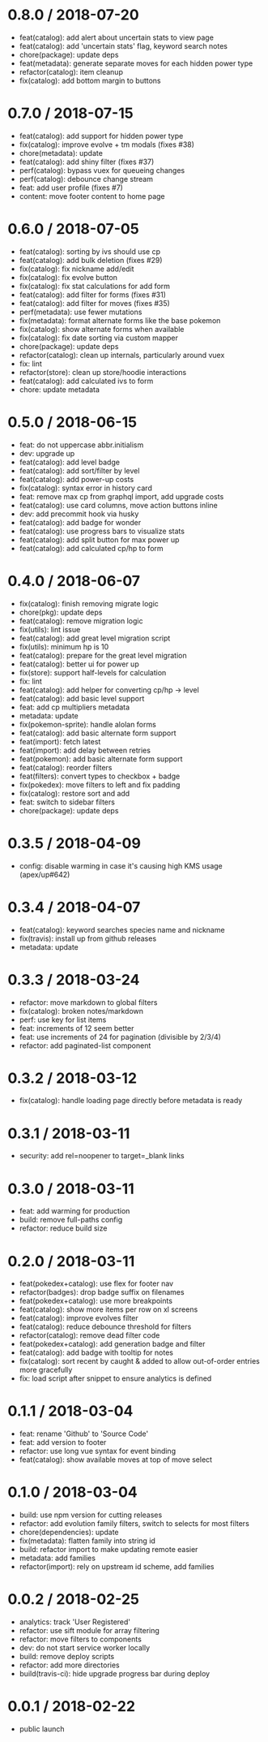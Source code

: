 
0.8.0 / 2018-07-20
==================

  * feat(catalog): add alert about uncertain stats to view page
  * feat(catalog): add 'uncertain stats' flag, keyword search notes
  * chore(package): update deps
  * feat(metadata): generate separate moves for each hidden power type
  * refactor(catalog): item cleanup
  * fix(catalog): add bottom margin to buttons

0.7.0 / 2018-07-15
==================

  * feat(catalog): add support for hidden power type
  * fix(catalog): improve evolve + tm modals (fixes #38)
  * chore(metadata): update
  * feat(catalog): add shiny filter (fixes #37)
  * perf(catalog): bypass vuex for queueing changes
  * perf(catalog): debounce change stream
  * feat: add user profile (fixes #7)
  * content: move footer content to home page

0.6.0 / 2018-07-05
==================

  * feat(catalog): sorting by ivs should use cp
  * feat(catalog): add bulk deletion (fixes #29)
  * fix(catalog): fix nickname add/edit
  * fix(catalog): fix evolve button
  * fix(catalog): fix stat calculations for add form
  * feat(catalog): add filter for forms (fixes #31)
  * feat(catalog): add filter for moves (fixes #35)
  * perf(metadata): use fewer mutations
  * fix(metadata): format alternate forms like the base pokemon
  * fix(catalog): show alternate forms when available
  * fix(catalog): fix date sorting via custom mapper
  * chore(package): update deps
  * refactor(catalog): clean up internals, particularly around vuex
  * fix: lint
  * refactor(store): clean up store/hoodie interactions
  * feat(catalog): add calculated ivs to form
  * chore: update metadata

0.5.0 / 2018-06-15
==================

  * feat: do not uppercase abbr.initialism
  * dev: upgrade up
  * feat(catalog): add level badge
  * feat(catalog): add sort/filter by level
  * feat(catalog): add power-up costs
  * fix(catalog): syntax error in history card
  * feat: remove max cp from graphql import, add upgrade costs
  * feat(catalog): use card columns, move action buttons inline
  * dev: add precommit hook via husky
  * feat(catalog): add badge for wonder
  * feat(catalog): use progress bars to visualize stats
  * feat(catalog): add split button for max power up
  * feat(catalog): add calculated cp/hp to form

0.4.0 / 2018-06-07
==================

  * fix(catalog): finish removing migrate logic
  * chore(pkg): update deps
  * feat(catalog): remove migration logic
  * fix(utils): lint issue
  * feat(catalog): add great level migration script
  * fix(utils): minimum hp is 10
  * feat(catalog): prepare for the great level migration
  * feat(catalog): better ui for power up
  * fix(store): support half-levels for calculation
  * fix: lint
  * feat(catalog): add helper for converting cp/hp -> level
  * feat(catalog): add basic level support
  * feat: add cp multipliers metadata
  * metadata: update
  * fix(pokemon-sprite): handle alolan forms
  * feat(catalog): add basic alternate form support
  * feat(import): fetch latest
  * feat(import): add delay between retries
  * feat(pokemon): add basic alternate form support
  * feat(catalog): reorder filters
  * feat(filters): convert types to checkbox + badge
  * fix(pokedex): move filters to left and fix padding
  * fix(catalog): restore sort and add
  * feat: switch to sidebar filters
  * chore(package): update deps

0.3.5 / 2018-04-09
==================

  * config: disable warming in case it's causing high KMS usage (apex/up#642)

0.3.4 / 2018-04-07
==================

  * feat(catalog): keyword searches species name and nickname
  * fix(travis): install up from github releases
  * metadata: update

0.3.3 / 2018-03-24
==================

  * refactor: move markdown to global filters
  * fix(catalog): broken notes/markdown
  * perf: use key for list items
  * feat: increments of 12 seem better
  * feat: use increments of 24 for pagination (divisible by 2/3/4)
  * refactor: add paginated-list component

0.3.2 / 2018-03-12
==================

  * fix(catalog): handle loading page directly before metadata is ready

0.3.1 / 2018-03-11
==================

  * security: add rel=noopener to target=_blank links

0.3.0 / 2018-03-11
==================

  * feat: add warming for production
  * build: remove full-paths config
  * refactor: reduce build size

0.2.0 / 2018-03-11
==================

  * feat(pokedex+catalog): use flex for footer nav
  * refactor(badges): drop badge suffix on filenames
  * feat(pokedex+catalog): use more breakpoints
  * feat(catalog): show more items per row on xl screens
  * feat(catalog): improve evolves filter
  * feat(catalog): reduce debounce threshold for filters
  * refactor(catalog): remove dead filter code
  * feat(pokedex+catalog): add generation badge and filter
  * feat(catalog): add badge with tooltip for notes
  * fix(catalog): sort recent by caught & added to allow out-of-order entries more gracefully
  * fix: load script after snippet to ensure analytics is defined

0.1.1 / 2018-03-04
==================

  * feat: rename 'Github' to 'Source Code'
  * feat: add version to footer
  * refactor: use long vue syntax for event binding
  * feat(catalog): show available moves at top of move select

0.1.0 / 2018-03-04
==================

  * build: use npm version for cutting releases
  * refactor: add evolution family filters, switch to selects for most filters
  * chore(dependencies): update
  * fix(metadata): flatten family into string id
  * build: refactor import to make updating remote easier
  * metadata: add families
  * refactor(import): rely on upstream id scheme, add families

0.0.2 / 2018-02-25
==================

  * analytics: track 'User Registered'
  * refactor: use sift module for array filtering
  * refactor: move filters to components
  * dev: do not start service worker locally
  * build: remove deploy scripts
  * refactor: add more directories
  * build(travis-ci): hide upgrade progress bar during deploy

0.0.1 / 2018-02-22
==================

  * public launch
